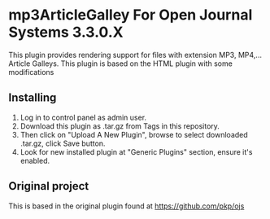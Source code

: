 # mp3ArticleGalley For Open Journal Systems 3.3.0.X
This plugin provides rendering support for files with extension MP3, MP4,... Article Galleys.
This plugin is based on the HTML plugin with some modifications

## Installing
1. Log in to control panel as admin user.
2. Download this plugin as .tar.gz from Tags in this repository.
3. Then click on "Upload A New Plugin", browse to select downloaded .tar.gz, click Save button.
4. Look for new installed plugin at "Generic Plugins" section, ensure it's enabled.

## Original project
This is based in the original plugin found at https://github.com/pkp/ojs